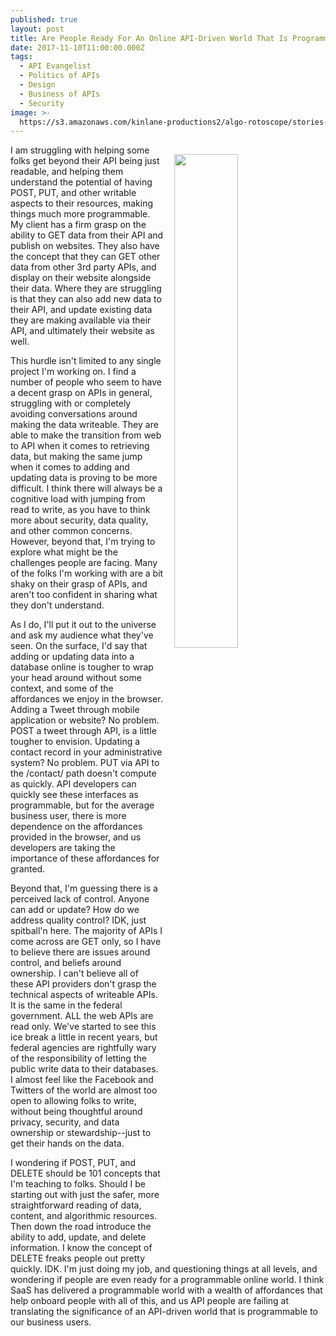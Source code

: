 ```yaml
---
published: true
layout: post
title: Are People Ready For An Online API-Driven World That Is Programmable?
date: 2017-11-10T11:00:00.000Z
tags:
  - API Evangelist
  - Politics of APIs
  - Design
  - Business of APIs
  - Security
image: >-
  https://s3.amazonaws.com/kinlane-productions2/algo-rotoscope/stories-new/van-gogh-starry-night-container-bridge-2.jpg
---
```

<p><img src="https://s3.amazonaws.com/kinlane-productions2/algo-rotoscope/stories-new/van-gogh-starry-night-container-bridge-2.jpg" align="right" width="45%" style="padding: 15px;" /></p>I am struggling with helping some folks get beyond their API being just readable, and helping them understand the potential of having POST, PUT, and other writable aspects to their resources, making things much more programmable. My client has a firm grasp on the ability to GET data from their API and publish on websites. They also have the concept that they can GET other data from other 3rd party APIs, and display on their website alongside their data. Where they are struggling is that they can also add new data to their API, and update existing data they are making available via their API, and ultimately their website as well.

This hurdle isn't limited to any single project I'm working on. I find a number of people who seem to have a decent grasp on APIs in general, struggling with or completely avoiding conversations around making the data writeable. They are able to make the transition from web to API when it comes to retrieving data, but making the same jump when it comes to adding and updating data is proving to be more difficult. I think there will always be a cognitive load with jumping from read to write, as you have to think more about security, data quality, and other common concerns. However, beyond that, I'm trying to explore what might be the challenges people are facing. Many of the folks I'm working with are a bit shaky on their grasp of APIs, and aren't too confident in sharing what they don't understand.

As I do, I'll put it out to the universe and ask my audience what they've seen. On the surface, I'd say that adding or updating data into a database online is tougher to wrap your head around without some context, and some of the affordances we enjoy in the browser. Adding a Tweet through mobile application or website? No problem. POST a tweet through API, is a little tougher to envision. Updating a contact record in your administrative system? No problem. PUT via API to the /contact/ path doesn't compute as quickly. API developers can quickly see these interfaces as programmable, but for the average business user, there is more dependence on the affordances provided in the browser, and us developers are taking the importance of these affordances for granted.

Beyond that, I'm guessing there is a perceived lack of control. Anyone can add or update? How do we address quality control? IDK, just spitball'n here. The majority of APIs I come across are GET only, so I have to believe there are issues around control, and beliefs around ownership. I can't believe all of these API providers don't grasp the technical aspects of writeable APIs. It is the same in the federal government. ALL the web APIs are read only. We've started to see this ice break a little in recent years, but federal agencies are rightfully wary of the responsibility of letting the public write data to their databases. I almost feel like the Facebook and Twitters of the world are almost too open to allowing folks to write, without being thoughtful around privacy, security, and data ownership or stewardship--just to get their hands on the data.

I wondering if POST, PUT, and DELETE should be 101 concepts that I'm teaching to folks. Should I be starting out with just the safer, more straightforward reading of data, content, and algorithmic resources. Then down the road introduce the ability to add, update, and delete information. I know the concept of DELETE freaks people out pretty quickly. IDK. I'm just doing my job, and questioning things at all levels, and wondering if people are even ready for a programmable online world. I think SaaS has delivered a programmable world with a wealth of affordances that help onboard people with all of this, and us API people are failing at translating the significance of an API-driven world that is programmable to our business users.
